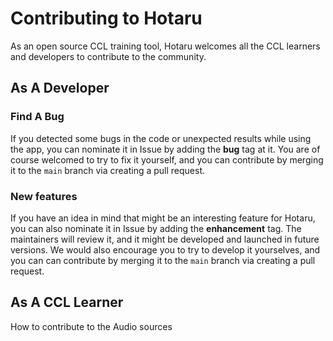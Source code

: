 # Contributing to Hotaru

As an open source CCL training tool, Hotaru welcomes all the CCL learners and developers to contribute to the community.

## As A Developer

### Find A Bug

If you detected some bugs in the code or unexpected results while using the app, you can nominate it in Issue by adding the **bug** tag at it. You are of course welcomed to try to fix it yourself, and you can contribute by merging it to the `main` branch via creating a pull request.

### New features

If you have an idea in mind that might be an interesting feature for Hotaru, you can also nominate it in Issue by adding the **enhancement** tag. The maintainers will review it, and it might be developed and launched in future versions. We would also encourage you to try to develop it yourselves, and you can can contribute by merging it to the `main` branch via creating a pull request.

## As A CCL Learner

How to contribute to the Audio sources
